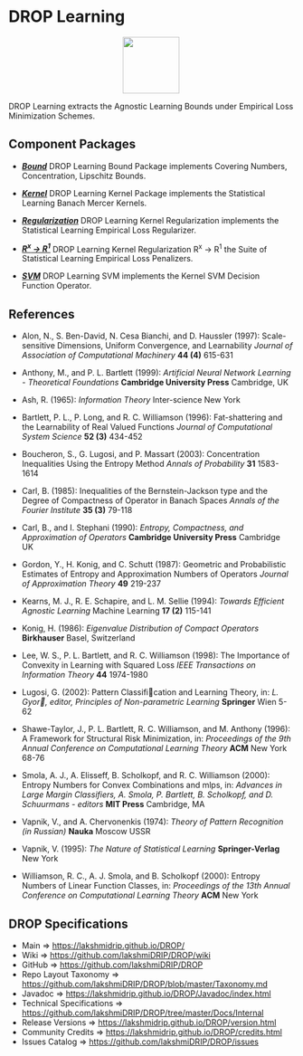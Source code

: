 # DROP Learning

<p align="center"><img src="https://github.com/lakshmiDRIP/DROP/blob/master/DRIP_Logo.gif?raw=true" width="100"></p>

DROP Learning extracts the Agnostic Learning Bounds under Empirical Loss Minimization Schemes.


## Component Packages

 * [***Bound***](https://github.com/lakshmiDRIP/DROP/tree/master/src/main/java/org/drip/learning/bound)
 DROP Learning Bound Package implements Covering Numbers, Concentration, Lipschitz Bounds.

 * [***Kernel***](https://github.com/lakshmiDRIP/DROP/tree/master/src/main/java/org/drip/learning/kernel)
 DROP Learning Kernel Package implements the Statistical Learning Banach Mercer Kernels.

 * [***Regularization***](https://github.com/lakshmiDRIP/DROP/tree/master/src/main/java/org/drip/learning/regularization)
 DROP Learning Kernel Regularization implements the Statistical Learning Empirical Loss Regularizer.

 * [***R<sup>x</sup> -> R<sup>1</sup>***](https://github.com/lakshmiDRIP/DROP/tree/master/src/main/java/org/drip/learning/rxtor1)
 DROP Learning Kernel Regularization R<sup>x</sup> -> R<sup>1</sup> the Suite of Statistical Learning
 	Empirical Loss Penalizers.

 * [***SVM***](https://github.com/lakshmiDRIP/DROP/tree/master/src/main/java/org/drip/learning/svm)
 DROP Learning SVM implements the Kernel SVM Decision Function Operator.


## References

 * Alon, N., S. Ben-David, N. Cesa Bianchi, and D. Haussler (1997): Scale-sensitive Dimensions, Uniform
 Convergence, and Learnability <i>Journal of Association of Computational Machinery</i> <b>44 (4)</b> 615-631

 * Anthony, M., and P. L. Bartlett (1999): <i>Artificial Neural Network Learning - Theoretical
 Foundations</i> <b>Cambridge University Press</b> Cambridge, UK

 * Ash, R. (1965): <i>Information Theory</i> Inter-science</b> New York

 * Bartlett, P. L., P. Long, and R. C. Williamson (1996): Fat-shattering and the Learnability of Real Valued
 Functions <i>Journal of Computational System Science</i> <b>52 (3)</b> 434-452

 * Boucheron, S., G. Lugosi, and P. Massart (2003): Concentration Inequalities Using the Entropy Method
 <i>Annals of Probability</i> <b>31</b> 1583-1614

 * Carl, B. (1985): Inequalities of the Bernstein-Jackson type and the Degree of Compactness of Operator in
 Banach Spaces <i>Annals of the Fourier Institute</i> <b>35 (3)</b> 79-118

 * Carl, B., and I. Stephani (1990): <i>Entropy, Compactness, and Approximation of Operators</i> <b>Cambridge
 University Press</b> Cambridge UK

 * Gordon, Y., H. Konig, and C. Schutt (1987): Geometric and Probabilistic Estimates of Entropy and
 Approximation Numbers of Operators <i>Journal of Approximation Theory</i> <b>49</b> 219-237

 * Kearns, M. J., R. E. Schapire, and L. M. Sellie (1994): <i>Towards Efficient Agnostic Learning</i> Machine
 Learning <b>17 (2)</b> 115-141

 * Konig, H. (1986): <i>Eigenvalue Distribution of Compact Operators</i> <b>Birkhauser</b> Basel, Switzerland

 * Lee, W. S., P. L. Bartlett, and R. C. Williamson (1998): The Importance of Convexity in Learning with
 Squared Loss <i>IEEE Transactions on Information Theory</i> <b>44</b> 1974-1980

 * Lugosi, G. (2002): Pattern Classification and Learning Theory, in: <i>L. Gyor, editor, Principles of
 Non-parametric Learning</i> <b>Springer</b> Wien 5-62

 * Shawe-Taylor, J., P. L. Bartlett, R. C. Williamson, and M. Anthony (1996): A Framework for Structural Risk
 Minimization, in: <i>Proceedings of the 9th Annual Conference on Computational Learning Theory</i>
 <b>ACM</b> New York 68-76

 * Smola, A. J., A. Elisseff, B. Scholkopf, and R. C. Williamson (2000): Entropy Numbers for Convex
 Combinations and mlps, in: <i>Advances in Large Margin Classifiers, A. Smola, P. Bartlett, B. Scholkopf, and
 D. Schuurmans - editors</i> <b>MIT Press</b> Cambridge, MA

 * Vapnik, V., and A. Chervonenkis (1974): <i>Theory of Pattern Recognition (in Russian)</i> <b>Nauka</b>
 Moscow USSR

 * Vapnik, V. (1995): <i>The Nature of Statistical Learning</i> <b>Springer-Verlag</b> New York

 * Williamson, R. C., A. J. Smola, and B. Scholkopf (2000): Entropy Numbers of Linear Function Classes, in:
 <i>Proceedings of the 13th Annual Conference on Computational Learning Theory</i> <b>ACM</b> New York


## DROP Specifications

 * Main                     => https://lakshmidrip.github.io/DROP/
 * Wiki                     => https://github.com/lakshmiDRIP/DROP/wiki
 * GitHub                   => https://github.com/lakshmiDRIP/DROP
 * Repo Layout Taxonomy     => https://github.com/lakshmiDRIP/DROP/blob/master/Taxonomy.md
 * Javadoc                  => https://lakshmidrip.github.io/DROP/Javadoc/index.html
 * Technical Specifications => https://github.com/lakshmiDRIP/DROP/tree/master/Docs/Internal
 * Release Versions         => https://lakshmidrip.github.io/DROP/version.html
 * Community Credits        => https://lakshmidrip.github.io/DROP/credits.html
 * Issues Catalog           => https://github.com/lakshmiDRIP/DROP/issues
